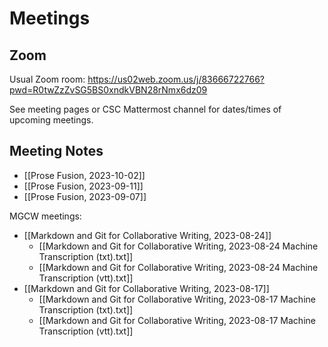 # Meetings

## Zoom

Usual Zoom room: <https://us02web.zoom.us/j/83666722766?pwd=R0twZzZvSG5BS0xndkVBN28rNmx6dz09>

See meeting pages or CSC Mattermost channel for dates/times of upcoming meetings.
## Meeting Notes

- [[Prose Fusion, 2023-10-02]]
- [[Prose Fusion, 2023-09-11]]
- [[Prose Fusion, 2023-09-07]]

MGCW meetings:

- [[Markdown and Git for Collaborative Writing, 2023-08-24]]
	- [[Markdown and Git for Collaborative Writing, 2023-08-24 Machine Transcription (txt).txt]]
	- [[Markdown and Git for Collaborative Writing, 2023-08-24 Machine Transcription (vtt).txt]]
- [[Markdown and Git for Collaborative Writing, 2023-08-17]]
	- [[Markdown and Git for Collaborative Writing, 2023-08-17 Machine Transcription (txt).txt]]
	- [[Markdown and Git for Collaborative Writing, 2023-08-17 Machine Transcription (vtt).txt]]